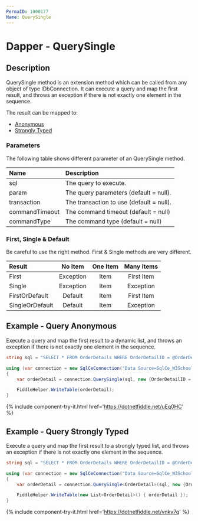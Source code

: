 ```yaml
---
PermaID: 1000177
Name: QuerySingle
---
```


# Dapper - QuerySingle 

## Description
QuerySingle method is an extension method which can be called from any object of type IDbConnection. It can execute a query and map the first result, and throws an exception if there is not exactly one element in the sequence.

The result can be mapped to:

- [Anonymous](#example---query-anonymous)
- [Strongly Typed](#example---query-strongly-typed)

### Parameters
The following table shows different parameter of an QuerySingle method.

| Name | Description |
| :--- | :---------- |
| sql            | The query to execute. |
| param          | The query parameters (default = null). |
| transaction    | The transaction to use (default = null). |
| commandTimeout | The command timeout (default = null) |
| commandType    | The command type (default = null) |

### First, Single & Default
Be careful to use the right method. First & Single methods are very different.

| Result          | No Item   | One Item | Many Items |
| :-------------- | :-------: | :------: | :--------: |
| First           | Exception | Item     | First Item |
| Single          | Exception | Item     | Exception  |
| FirstOrDefault  | Default   | Item     | First Item |
| SingleOrDefault | Default   | Item     | Exception  |

## Example - Query Anonymous
Execute a query and map the first result to a dynamic list, and throws an exception if there is not exactly one element in the sequence.

```csharp
string sql = "SELECT * FROM OrderDetails WHERE OrderDetailID = @OrderDetailID;";

using (var connection = new SqlCeConnection("Data Source=SqlCe_W3Schools.sdf"))
{	
	var orderDetail = connection.QuerySingle(sql, new {OrderDetailID = 1});

	FiddleHelper.WriteTable(orderDetail);
}
```
{% include component-try-it.html href='https://dotnetfiddle.net/uEq0HC' %}

## Example - Query Strongly Typed
Execute a query and map the first result to a strongly typed list, and throws an exception if there is not exactly one element in the sequence.

```csharp
string sql = "SELECT * FROM OrderDetails WHERE OrderDetailID = @OrderDetailID;";

using (var connection = new SqlCeConnection("Data Source=SqlCe_W3Schools.sdf"))
{			
	var orderDetail = connection.QuerySingle<OrderDetail>(sql, new {OrderDetailID = 1});

	FiddleHelper.WriteTable(new List<OrderDetail>() { orderDetail });
}
```
{% include component-try-it.html href='https://dotnetfiddle.net/vnkv7q' %}
